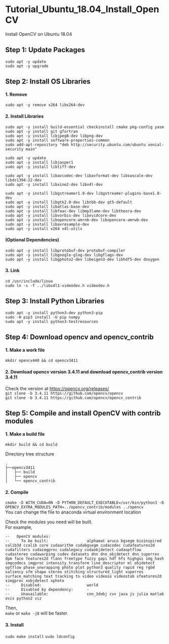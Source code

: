 # Tutorial_Ubuntu_18.04_Install_OpenCV
Install OpenCV on Ubuntu 18.04

## Step 1: Update Packages
```sudo apt -y update```  
```sudo apt -y upgrade```

## Step 2: Install OS Libraries
#### 1. Remove 
```sudo apt -y remove x264 libx264-dev```  

#### 2. Install Libraries
```sudo apt -y install build-essential checkinstall cmake pkg-config yasm```  
```sudo apt -y install git gfortran```  
```sudo apt -y install libjpeg8-dev libpng-dev```  
```sudo apt -y install software-properties-common```  
```sudo add-apt-repository "deb http://security.ubuntu.com/ubuntu xenial-security main"```  

```sudo apt -y update```  
```sudo apt -y install libjasper1```  
```sudo apt -y install libtiff-dev``` 

```sudo apt -y install libavcodec-dev libavformat-dev libswscale-dev libdc1394-22-dev```  
```sudo apt -y install libxine2-dev libv4l-dev``` 

```sudo apt -y install libgstreamer1.0-dev libgstreamer-plugins-base1.0-dev```  
```sudo apt -y install libgtk2.0-dev libtbb-dev qt5-default```  
```sudo apt -y install libatlas-base-dev```  
```sudo apt -y install libfaac-dev libmp3lame-dev libtheora-dev```  
```sudo apt -y install libvorbis-dev libxvidcore-dev```  
```sudo apt -y install libopencore-amrnb-dev libopencore-amrwb-dev```  
```sudo apt -y install libavresample-dev```  
```sudo apt -y install x264 v4l-utils``` 

#### (Optional Dependencies)
```sudo apt -y install libprotobuf-dev protobuf-compiler```  
```sudo apt -y install libgoogle-glog-dev libgflags-dev```  
```sudo apt -y install libgphoto2-dev libeigen3-dev libhdf5-dev doxygen```  


#### 3. Link
```cd /usr/include/linux```  
```sudo ln -s -f ../libv4l1-videodev.h videodev.h```  


## Step 3: Install Python Libraries
```sudo apt -y install python3-dev python3-pip```  
```sudo -H pip3 install -U pip numpy```  
```sudo apt -y install python3-testresources```

## Step 4: Download opencv and opencv_contrib
#### 1. Make a work file  
```mkdir opencv440 && cd opencv3411```   
#### 2. Download opencv version 3.4.11  and download opencv_contrib version 3.4.11   
Check the version at https://opencv.org/releases/  
```git clone -b 3.4.11 https://github.com/opencv/opencv```  
```git clone -b 3.4.11 https://github.com/opencv/opencv_contrib```  

## Step 5: Compile and install OpenCV with contrib modules  
#### 1. Make a build file  
```mkdir build && cd build```  
  
Directory tree structure  
```
.
├──opencv3411
│   ├── build
│   ├── opencv
│   └── opencv_contrib
```

#### 2. Compile  
```cmake -D WITH_CUDA=ON -D PYTHON_DEFAULT_EXECUTABLE=/usr/bin/python3 -D OPENCV_EXTRA_MODULES_PATH=../opencv_contrib/modules ../opencv```  
You can change the file to anaconda virtual environment location

Check the modules you need will be built.  
For example,  
```
--   OpenCV modules:
--     To be built:                 alphamat aruco bgsegm bioinspired calib3d ccalib core cudaarithm cudabgsegm cudacodec cudafeatures2d cudafilters cudaimgproc cudalegacy cudaobjdetect cudaoptflow cudastereo cudawarping cudev datasets dnn dnn_objdetect dnn_superres dpm face features2d flann freetype fuzzy gapi hdf hfs highgui img_hash imgcodecs imgproc intensity_transform line_descriptor ml objdetect optflow phase_unwrapping photo plot python3 quality rapid reg rgbd saliency sfm shape stereo stitching structured_light superres surface_matching text tracking ts video videoio videostab xfeatures2d ximgproc xobjdetect xphoto
--     Disabled:                    world
--     Disabled by dependency:      -
--     Unavailable:                 cnn_3dobj cvv java js julia matlab ovis python2 viz
```

Then,   
```make```  or ```make -j8``` will be faster.  


#### 3. Install
```sudo make install```
```sudo ldconfig```
